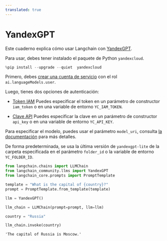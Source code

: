 ```yaml
---
translated: true
---
```


# YandexGPT

Este cuaderno explica cómo usar Langchain con [YandexGPT](https://cloud.yandex.com/en/services/yandexgpt).

Para usar, debes tener instalado el paquete de Python `yandexcloud`.

```python
%pip install --upgrade --quiet  yandexcloud
```

Primero, debes [crear una cuenta de servicio](https://cloud.yandex.com/en/docs/iam/operations/sa/create) con el rol `ai.languageModels.user`.

Luego, tienes dos opciones de autenticación:
- [Token IAM](https://cloud.yandex.com/en/docs/iam/operations/iam-token/create-for-sa)
    Puedes especificar el token en un parámetro de constructor `iam_token` o en una variable de entorno `YC_IAM_TOKEN`.

- [Clave API](https://cloud.yandex.com/en/docs/iam/operations/api-key/create)
    Puedes especificar la clave en un parámetro de constructor `api_key` o en una variable de entorno `YC_API_KEY`.

Para especificar el modelo, puedes usar el parámetro `model_uri`, consulta [la documentación](https://cloud.yandex.com/en/docs/yandexgpt/concepts/models#yandexgpt-generation) para más detalles.

De forma predeterminada, se usa la última versión de `yandexgpt-lite` de la carpeta especificada en el parámetro `folder_id` o la variable de entorno `YC_FOLDER_ID`.

```python
from langchain.chains import LLMChain
from langchain_community.llms import YandexGPT
from langchain_core.prompts import PromptTemplate
```

```python
template = "What is the capital of {country}?"
prompt = PromptTemplate.from_template(template)
```

```python
llm = YandexGPT()
```

```python
llm_chain = LLMChain(prompt=prompt, llm=llm)
```

```python
country = "Russia"

llm_chain.invoke(country)
```

```output
'The capital of Russia is Moscow.'
```
